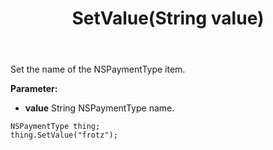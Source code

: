 ﻿---
uid: crmscript_ref_NSPaymentType_SetValue
title: SetValue(String value)
intellisense: NSPaymentType.SetValue
keywords: NSPaymentType, SetValue
so.topic: reference
---

Set the name of the NSPaymentType item.

**Parameter:** 
 - **value** String NSPaymentType name.

```crmscript
NSPaymentType thing;
thing.SetValue("frotz");
```

